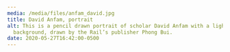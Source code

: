 ```yaml
---
media: /media/files/anfam_david.jpg
title: David Anfam, portrait
alt: This is a pencil drawn portrait of scholar David Anfam with a light-gray
  background, drawn by the Rail’s publisher Phong Bui.
date: 2020-05-27T16:42:00-0500
---
```

